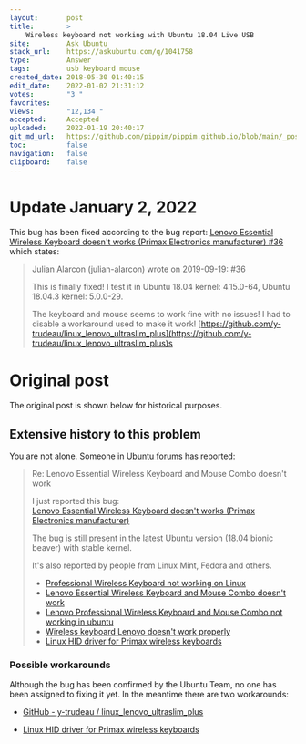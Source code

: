 ```yaml
---
layout:       post
title:        >
    Wireless keyboard not working with Ubuntu 18.04 Live USB
site:         Ask Ubuntu
stack_url:    https://askubuntu.com/q/1041758
type:         Answer
tags:         usb keyboard mouse
created_date: 2018-05-30 01:40:15
edit_date:    2022-01-02 21:31:12
votes:        "3 "
favorites:    
views:        "12,134 "
accepted:     Accepted
uploaded:     2022-01-19 20:40:17
git_md_url:   https://github.com/pippim/pippim.github.io/blob/main/_posts/2018/2018-05-30-Wireless-keyboard-not-working-with-Ubuntu-18.04-Live-USB.md
toc:          false
navigation:   false
clipboard:    false
---
```


# Update January 2, 2022

This bug has been fixed according to the bug report: [Lenovo Essential Wireless Keyboard doesn't works (Primax Electronics manufacturer) #36](https://bugs.launchpad.net/ubuntu/+source/linux/+bug/1771431) which states:

> Julian Alarcon (julian-alarcon) wrote on 2019-09-19: 			#36  
>   
> This is finally fixed! I test it in Ubuntu 18.04 kernel: 4.15.0-64, Ubuntu 18.04.3 kernel: 5.0.0-29.  
>   
> The keyboard and mouse seems to work fine with no issues! I had to disable a workaround used to make it work! [https://github.com/y-trudeau/linux_lenovo_ultraslim_plus](https://github.com/y-trudeau/linux_lenovo_ultraslim_plus)s  

# Original post

The original post is shown below for historical purposes.

## Extensive history to this problem

You are not alone. Someone in [Ubuntu forums][1] has reported:

> Re: Lenovo Essential Wireless Keyboard and Mouse Combo doesn't work  
>   
> I just reported this bug:  
> [Lenovo Essential Wireless Keyboard doesn't works (Primax Electronics manufacturer)](https://bugs.launchpad.net/ubuntu/+source/linux/+bug/1771431)  
>   
> The bug is still present in the latest Ubuntu version (18.04 bionic beaver) with stable kernel.  
>   
> It's also reported by people from Linux Mint, Fedora and others.  
>   
> - [Professional Wireless Keyboard not working on Linux](https://forums.lenovo.com/t5/Linux-Discussion/Professional-Wireless-Keyboard-not-working-on-Linux/td-p/3726486)  
> - [Lenovo Essential Wireless Keyboard and Mouse Combo doesn't work](https://ubuntuforums.org/showthread.php?t=2378862)  
> - [Lenovo Professional Wireless Keyboard and Mouse Combo not working in ubuntu](https://askubuntu.com/questions/897729/lenovo-professional-wireless-keyboard-and-mouse-combo-not-working-in-ubuntu)  
> - [Wireless keyboard Lenovo doesn't work properly](https://forums.linuxmint.com/viewtopic.php?f=49&t=260093&sid=20a073d5dd8abb1b7f23be608d7fdfd7)  
> - [Linux HID driver for Primax wireless keyboards](https://unix.stackexchange.com/questions/377830/linux-hid-driver-for-primax-wireless-keyboards/)  

### Possible workarounds

Although the bug has been confirmed by the Ubuntu Team, no one has been assigned to fixing it yet. In the meantime there are two workarounds:

- [GitHub - y-trudeau /
linux_lenovo_ultraslim_plus
](https://github.com/y-trudeau/linux_lenovo_ultraslim_plus)
- [Linux HID driver for Primax wireless keyboards](https://unix.stackexchange.com/a/402288/200094)


  [1]: https://ubuntuforums.org/showthread.php?t=2378862
